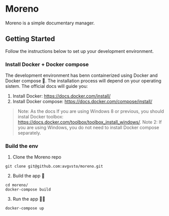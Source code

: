 # Moreno

Moreno is a simple documentary manager.

## Getting Started

Follow the instructions below to set up your development environment.

### Install Docker + Docker compose

The development environment has benn containerized using Docker and Docker compose 🐋.
The installation process will depend on your operating sistem. The official docs will guide you:

1. Install Docker: https://docs.docker.com/install/
2. Install Docker compose: https://docs.docker.com/compose/install/

> Note: As the docs If you are using Windows 8 or previous, you should instal Docker toolbox: https://docs.docker.com/toolbox/toolbox_install_windows/.
> Note 2: If you are using Windows, you do not need to install Docker compose separately.

### Build the env

1. Clone the Moreno repo
```
git clone git@github.com:avgvsto/moreno.git
```

2. Build the app 🔨
```
cd moreno/
docker-compose build
```

3. Run the app 🙌🏼
```
docker-compose up
```
